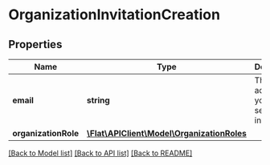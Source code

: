 # OrganizationInvitationCreation

## Properties
Name | Type | Description | Notes
------------ | ------------- | ------------- | -------------
**email** | **string** | The email address you want to send the invitation to | [optional] 
**organizationRole** | [**\Flat\APIClient\Model\OrganizationRoles**](OrganizationRoles.md) |  | [optional] 

[[Back to Model list]](../README.md#documentation-for-models) [[Back to API list]](../README.md#documentation-for-api-endpoints) [[Back to README]](../README.md)


